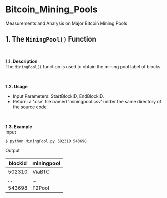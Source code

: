 # Bitcoin_Mining_Pools
Measurements and Analysis on Major Bitcoin Mining Pools


## 1. The `MiningPool()` Function

<br />

**1.1. Description**\
The `MiningPool()` function is used to obtain the mining pool label of blocks. 


<br />

**1.2. Usage**
- Input Parameters: StartBlockID, EndBlockID.
- Return: a '.csv' file named 'miningpool.csv' under the same directory of the source code. 

<br />

**1.3. Example**\
Input
```
$ python MiningPool.py 502310 543698
```



Output

| blockid | miningpool |
| ------ | ------ |
| 502310 | ViaBTC |
| ... | ... |
| 543698 | F2Pool |
